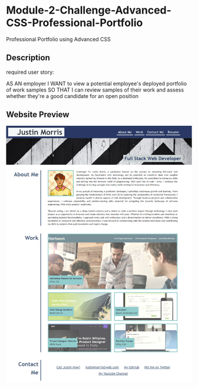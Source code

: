 # Module-2-Challenge-Advanced-CSS-Professional-Portfolio
Professional Portfolio using Advanced CSS

## Description 
required user story: 

AS AN employer
I WANT to view a potential employee's deployed portfolio of work samples
SO THAT I can review samples of their work and assess whether they're a good candidate for an open position

## Website Preview
![screenshot](/assets/site_screenshot.png)




